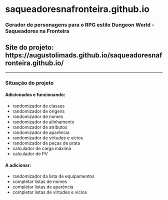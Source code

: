 # saqueadoresnafronteira.github.io
<h3>Gerador de personagens para o RPG estilo Dungeon World - Saqueadores na Fronteira</h3>
<h2>Site do projeto: https://augustolimads.github.io/saqueadoresnafronteira.github.io/ </h2>
<hr></hr>
<h3>Situação do projeto</h3>
<h4>Adicionados e funcionando:</h4>
<ul>
	<li>randomizador de classes</li>
	<li>randomizador de origens</li>
	<li>randomizador de nomes</li>
	<li>randomizador de alinhamento</li>
	<li>randomizador de atributos</li>
	<li>randomizador de aparência</li>
	<li>randomizador de virtudes e vícios</li>
	<li>randomizador de peças de prata</li>
	<li>calculador de carga máxima</li>
	<li>calculador de PV</li>
</ul>

<h4>A adicionar:</h4>
<ul>
	<li>randomizador da lista de equipamentos</li>
	<li>completar listas de nomes</li>
	<li>completar listas de aparência</li>
	<li>completar listas de virtudes e vícios</li>
</ul>
